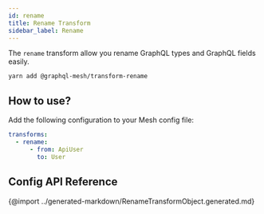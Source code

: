 ```yaml
---
id: rename
title: Rename Transform
sidebar_label: Rename
---
```


The `rename` transform allow you rename GraphQL types and GraphQL fields easily. 

```
yarn add @graphql-mesh/transform-rename
```

## How to use?

Add the following configuration to your Mesh config file:

```yml
transforms:
  - rename:
      - from: ApiUser
        to: User
```

## Config API Reference

{@import ../generated-markdown/RenameTransformObject.generated.md}
